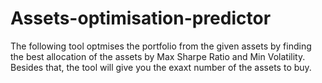 # Assets-optimisation-predictor
The following tool optmises the portfolio from the given assets by finding the best allocation of the assets by Max Sharpe Ratio and Min Volatility. Besides that, the tool will give you the exaxt number of the assets to buy.
